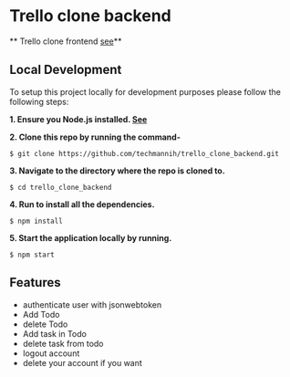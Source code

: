 # Trello clone backend 
** Trello clone frontend [see](https://github.com/techmannih/trello_clone_frontend)**

## Local Development

To setup this project locally for development purposes please follow the following steps:

**1. Ensure you Node.js installed. [See](https://nodejs.org/en/download/)**

**2. Clone this repo by running the command-**
    
    $ git clone https://github.com/techmannih/trello_clone_backend.git


**3. Navigate to the directory where the repo is cloned to.** 

    $ cd trello_clone_backend

**4. Run to install all the dependencies.**

    $ npm install

**5. Start the application locally by running.**

    $ npm start


## Features
- authenticate user with jsonwebtoken
- Add Todo
- delete Todo
- Add task in Todo
- delete  task from todo
- logout account
- delete your account if you want
